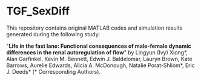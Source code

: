 # TGF_SexDiff

This repository contains original MATLAB codes and simulation results generated during the following study:

"**Life in the fast lane: Functional consequences of male-female dynamic differences in the renal autoregulation of flow**" by
Lingyun (Ivy) Xiong\*, Alan Garfinkel, Kevin M. Bennett, Edwin J. Baldelomar, Lauryn Brown, Kate Barrows, Aurelie Edwards, Alicia A. McDonough, Natalie Porat-Shliom*, Eric J. Deeds* (* Corresponding Authors).

